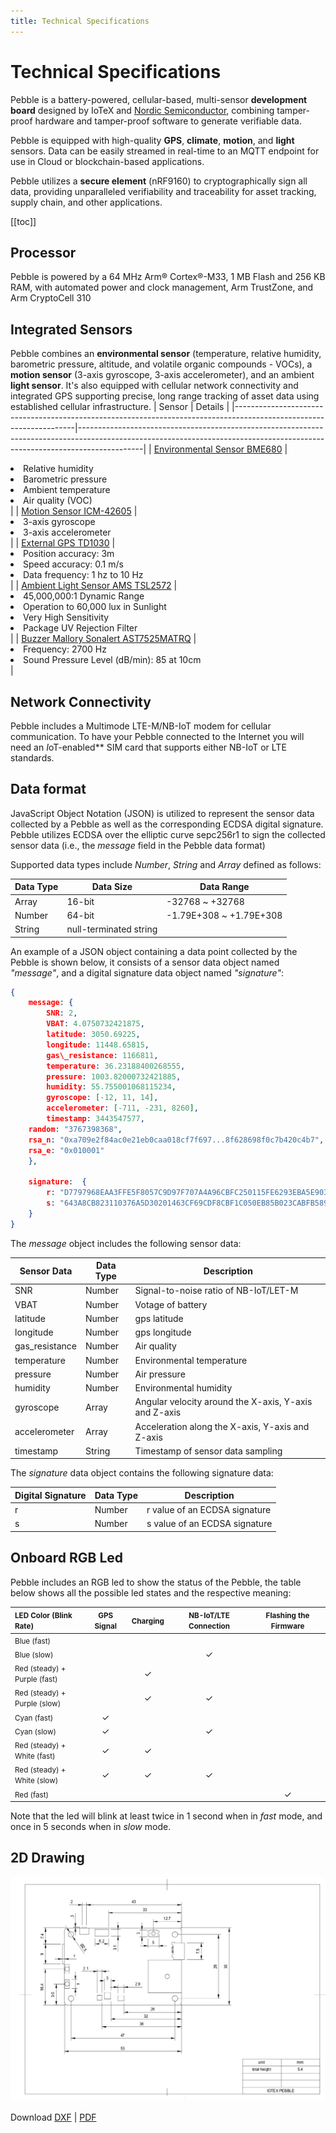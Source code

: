 ```yaml
---
title: Technical Specifications
---
```


# Technical Specifications

Pebble is a battery-powered, cellular-based, multi-sensor **development board** designed by IoTeX and [Nordic Semiconductor](https://www.nordicsemi.com), combining tamper-proof hardware and tamper-proof software to generate verifiable data.

Pebble is equipped with high-quality **GPS**, **climate**, **motion**, and **light** sensors. Data can be easily streamed in real-time to an MQTT endpoint for use in Cloud or blockchain-based applications.

Pebble utilizes a **secure element** (nRF9160) to cryptographically sign all data, providing unparalleled verifiability and traceability for asset tracking, supply chain, and other applications.

[[toc]]

## Processor

Pebble is powered by a 64 MHz Arm® Cortex®-M33, 1 MB Flash and 256 KB RAM, with automated power and clock management, Arm TrustZone, and Arm CryptoCell 310

## Integrated Sensors

Pebble combines an **environmental sensor** (temperature, relative humidity, barometric pressure, altitude, and volatile organic compounds - VOCs), a **motion sensor** (3-axis gyroscope, 3-axis accelerometer), and an ambient **light sensor**. It's also equipped with cellular network connectivity and integrated GPS supporting precise, long range tracking of asset data using established cellular infrastructure.
| Sensor | Details |
|--------------------------------------------------------------------------------------------------------------------|----------------------------------------------------------------------------------------------------------------------------------------------------------------------------|
| [ Environmental Sensor BME680](https://www.bosch-sensortec.com/products/environmental-sensors/gas-sensors-bme680/) | <li>Relative humidity</li><li>Barometric pressure</li><li>Ambient temperature</li><li>Air quality (VOC) </li> |
| [ Motion Sensor ICM-42605](https://www.invensense.com/products/motion-tracking/6-axis/icm-42605/) | <li>3-axis gyroscope</li><li>3-axis accelerometer </li> |
| [ External GPS TD1030](http://www.techtotop.com/detail.aspx?cid=956) | <li>Position accuracy: 3m </li><li>Speed accuracy: 0.1 m/s</li><li>Data frequency: 1 hz to 10 Hz</li> |
| [ Ambient Light Sensor AMS TSL2572](https://ams.com/tsl25721) | <li>45,000,000:1 Dynamic Range</li><li>Operation to 60,000 lux in Sunlight</li><li>Very High Sensitivity</li><li>Package UV Rejection Filter</li> |
| [ Buzzer Mallory Sonalert AST7525MATRQ](https://www.mallory-sonalert.com/DetailPage.aspx?Catalog_Number=AST7525MATRQ&Part_Id=452) | <li>Frequency: 2700 Hz</li><li>Sound Pressure Level (dB/min): 85 at 10cm </li> |

## Network Connectivity

Pebble includes a Multimode LTE-M/NB-IoT modem for cellular communication. To have your Pebble connected to the Internet you will need an *I*oT-enabled\*\* SIM card that supports either NB-IoT or LTE standards.

## Data format

JavaScript Object Notation (JSON) is utilized to represent the sensor data collected by a Pebble as well as the corresponding ECDSA digital signature. Pebble utilizes ECDSA over the elliptic curve sepc256r1 to sign the collected sensor data (i.e., the _message_ field in the Pebble data format)

Supported data types include _Number_, _String_ and _Array_ defined as follows:

| Data Type | Data Size              | Data Range              |
| --------- | ---------------------- | ----------------------- |
| Array     | 16-bit                 | -32768 ~ +32768         |
| Number    | 64-bit                 | -1.79E+308 ~ +1.79E+308 |
| String    | null-terminated string |

An example of a JSON object containing a data point collected by the Pebble is shown below, it consists of a sensor data object named _"message"_, and a digital signature data object named _"signature"_:

```json
{
	message: {
		SNR: 2,
		VBAT: 4.0750732421875,
		latitude: 3050.69225,
		longitude: 11448.65815,
		gas\_resistance: 1166811,
		temperature: 36.23188400268555,
		pressure: 1003.82000732421885,
		humidity: 55.755001068115234,
		gyroscope: [-12, 11, 14],
		accelerometer: [-711, -231, 8260],
		timestamp: 3443547577,
    random: "3767398368",
    rsa_n: "0xa709e2f84ac0e21eb0caa018cf7f697...8f628698f0c7b420c4b7",
    rsa_e: "0x010001"
	},

	signature:  {
		r: "D7797968EAA3FFE5F8057C9D97F707A4A96CBFC250115FE6293EBA5E90327174",
		s: "643A8CB823110376A5D30201463CF69CDF8CBF1C050EB85B023CABFB589C3222"
	}
}
```

The _message_ object includes the following sensor data:

| Sensor Data    | Data Type | Description                                           |
| -------------- | --------- | ----------------------------------------------------- |
| SNR            | Number    | Signal-to-noise ratio of NB-IoT/LET-M                 |
| VBAT           | Number    | Votage of battery                                     |
| latitude       | Number    | gps latitude                                          |
| longitude      | Number    | gps longitude                                         |
| gas_resistance | Number    | Air quality                                           |
| temperature    | Number    | Environmental temperature                             |
| pressure       | Number    | Air pressure                                          |
| humidity       | Number    | Environmental humidity                                |
| gyroscope      | Array     | Angular velocity around the X-axis, Y-axis and Z-axis |
| accelerometer  | Array     | Acceleration along the X-axis, Y-axis and Z-axis      |
| timestamp      | String    | Timestamp of sensor data sampling                     |

The _signature_ data object contains the following signature data:

| Digital Signature | Data Type | Description                   |
| ----------------- | --------- | ----------------------------- |
| r                 | Number    | r value of an ECDSA signature |
| s                 | Number    | s value of an ECDSA signature |

<div id="led-status-table"></div>

## Onboard RGB Led

Pebble includes an RGB led to show the status of the Pebble, the table below shows all the possible led states and the respective meaning:

| <small>LED Color (Blink Rate)</small>          | <small>GPS Signal</small> | <small>Charging</small> | <small>NB-IoT/LTE Connection</small> | <small>Flashing the Firmware</small> |
| :--------------------------------------------- | :-----------------------: | :---------------------: | :----------------------------------: | :----------------------------------: |
| <small>Blue (fast)</small>                     |                           |                         |                                      |                                      |
| <small>Blue (slow) </small>                    |                           |                         |                  ✓                   |                                      |
| <small>Red (steady) +<br>Purple (fast)</small> |                           |            ✓            |                                      |                                      |
| <small>Red (steady) +<br>Purple (slow)</small> |                           |            ✓            |                  ✓                   |                                      |
| <small>Cyan (fast)</small>                     |             ✓             |                         |                                      |                                      |
| <small>Cyan (slow) </small>                    |             ✓             |                         |                  ✓                   |                                      |
| <small>Red (steady) +<br>White (fast)</small>  |             ✓             |            ✓            |                                      |                                      |
| <small>Red (steady) +<br>White (slow)</small>  |             ✓             |            ✓            |                  ✓                   |                                      |
| <small>Red (fast)</small>                      |                           |                         |                                      |                  ✓                   |

Note that the led will blink at least twice in 1 second when in _fast_ mode, and once in 5 seconds when in _slow_ mode.

## 2D Drawing

![](/img/developer/pebble-drawing.jpg)

Download [DXF](/pebble-top-view.dxf) | [PDF](/pebble-drawing.pdf)
